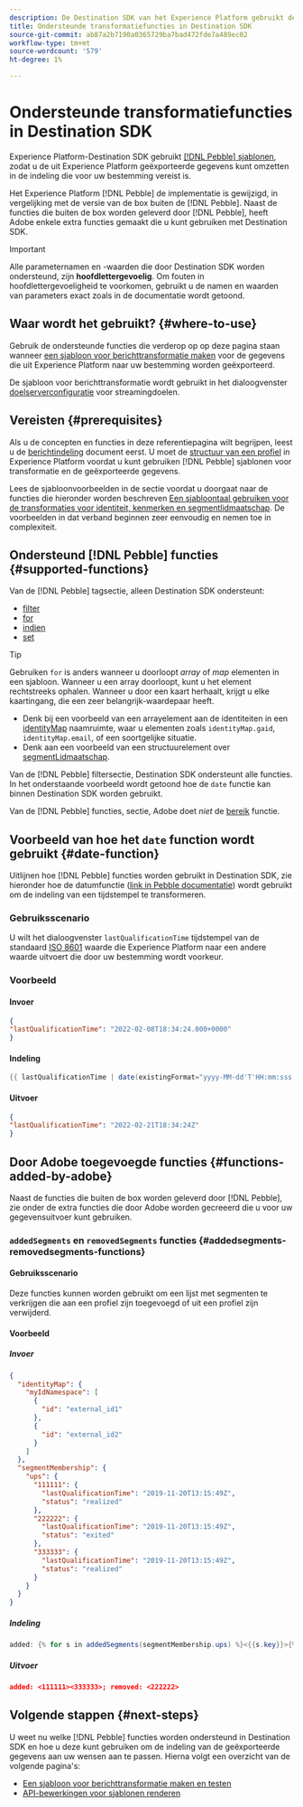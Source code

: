 ```yaml
---
description: De Destination SDK van het Experience Platform gebruikt de malplaatjes van de Kiezelaar, toestaand u om de gegevens die van Experience Platform worden uitgevoerd in het formaat om te zetten dat door uw bestemming wordt vereist.
title: Ondersteunde transformatiefuncties in Destination SDK
source-git-commit: ab87a2b7190a0365729ba7bad472fde7a489ec02
workflow-type: tm+mt
source-wordcount: '579'
ht-degree: 1%

---
```



# Ondersteunde transformatiefuncties in Destination SDK

Experience Platform-Destination SDK gebruikt [[!DNL Pebble] sjablonen](https://pebbletemplates.io/), zodat u de uit Experience Platform geëxporteerde gegevens kunt omzetten in de indeling die voor uw bestemming vereist is.

Het Experience Platform [!DNL Pebble] de implementatie is gewijzigd, in vergelijking met de versie van de box buiten de [!DNL Pebble]. Naast de functies die buiten de box worden geleverd door [!DNL Pebble], heeft Adobe enkele extra functies gemaakt die u kunt gebruiken met Destination SDK.

>[!IMPORTANT]
>
>Alle parameternamen en -waarden die door Destination SDK worden ondersteund, zijn **hoofdlettergevoelig**. Om fouten in hoofdlettergevoeligheid te voorkomen, gebruikt u de namen en waarden van parameters exact zoals in de documentatie wordt getoond.

## Waar wordt het gebruikt? {#where-to-use}

Gebruik de ondersteunde functies die verderop op op deze pagina staan wanneer [een sjabloon voor berichttransformatie maken](../../testing-api/streaming-destinations/create-template.md) voor de gegevens die uit Experience Platform naar uw bestemming worden geëxporteerd.

De sjabloon voor berichttransformatie wordt gebruikt in het dialoogvenster [doelserverconfiguratie](templating-specs.md) voor streamingdoelen.

## Vereisten {#prerequisites}

Als u de concepten en functies in deze referentiepagina wilt begrijpen, leest u de [berichtindeling](message-format.md) document eerst. U moet de [structuur van een profiel](message-format.md#profile-structure) in Experience Platform voordat u kunt gebruiken [!DNL Pebble] sjablonen voor transformatie en de geëxporteerde gegevens.

Lees de sjabloonvoorbeelden in de sectie voordat u doorgaat naar de functies die hieronder worden beschreven [Een sjabloontaal gebruiken voor de transformaties voor identiteit, kenmerken en segmentlidmaatschap](message-format.md#using-templating). De voorbeelden in dat verband beginnen zeer eenvoudig en nemen toe in complexiteit.

## Ondersteund [!DNL Pebble] functies {#supported-functions}

Van de [!DNL Pebble] tagsectie, alleen Destination SDK ondersteunt:

* [filter](https://pebbletemplates.io/wiki/tag/filter/)
* [for](https://pebbletemplates.io/wiki/tag/for/)
* [indien](https://pebbletemplates.io/wiki/tag/if/)
* [set](https://pebbletemplates.io/wiki/tag/set/)

>[!TIP]
>
>Gebruiken `for` is anders wanneer u doorloopt *array* of *map* elementen in een sjabloon. Wanneer u een array doorloopt, kunt u het element rechtstreeks ophalen. Wanneer u door een kaart herhaalt, krijgt u elke kaartingang, die een zeer belangrijk-waardepaar heeft.
>
> * Denk bij een voorbeeld van een arrayelement aan de identiteiten in een [identityMap](message-format.md#identities) naamruimte, waar u elementen zoals `identityMap.gaid`, `identityMap.email`, of een soortgelijke situatie.
> * Denk aan een voorbeeld van een structuurelement over [segmentLidmaatschap](message-format.md#segment-membership).


Van de [!DNL Pebble] filtersectie, Destination SDK ondersteunt alle functies. In het onderstaande voorbeeld wordt getoond hoe de `date` functie kan binnen Destination SDK worden gebruikt.

Van de [!DNL Pebble] functies, sectie, Adobe doet *niet* de [bereik](https://pebbletemplates.io/wiki/function/range/) functie.

## Voorbeeld van hoe het `date` function wordt gebruikt {#date-function}

Uitlijnen hoe [!DNL Pebble] functies worden gebruikt in Destination SDK, zie hieronder hoe de datumfunctie ([link in Pebble documentatie](https://pebbletemplates.io/wiki/filter/date/)) wordt gebruikt om de indeling van een tijdstempel te transformeren.

### Gebruiksscenario

U wilt het dialoogvenster `lastQualificationTime` tijdstempel van de standaard [ISO 8601](https://en.wikipedia.org/wiki/ISO_8601) waarde die Experience Platform naar een andere waarde uitvoert die door uw bestemming wordt voorkeur.

### Voorbeeld

#### Invoer

```json
{
"lastQualificationTime": "2022-02-08T18:34:24.000+0000"
}
```

#### Indeling

```java
{{ lastQualificationTime | date(existingFormat="yyyy-MM-dd'T'HH:mm:sss.SSSX", format="yyyy-MM-dd'T'HH:mm:ssX") }}
```

#### Uitvoer

```json
{
"lastQualificationTime": "2022-02-21T18:34:24Z"
}
```

## Door Adobe toegevoegde functies {#functions-added-by-adobe}

Naast de functies die buiten de box worden geleverd door [!DNL Pebble], zie onder de extra functies die door Adobe worden gecreeerd die u voor uw gegevensuitvoer kunt gebruiken.

### `addedSegments` en `removedSegments` functies {#addedsegments-removedsegments-functions}

#### Gebruiksscenario

Deze functies kunnen worden gebruikt om een lijst met segmenten te verkrijgen die aan een profiel zijn toegevoegd of uit een profiel zijn verwijderd.

#### Voorbeeld

##### Invoer

```json
{
  "identityMap": {
    "myIdNamespace": [
      {
        "id": "external_id1"
      },
      {
        "id": "external_id2"
      }
    ]
  },
  "segmentMembership": {
    "ups": {
      "111111": {
        "lastQualificationTime": "2019-11-20T13:15:49Z",
        "status": "realized"
      },
      "222222": {
        "lastQualificationTime": "2019-11-20T13:15:49Z",
        "status": "exited"
      },
      "333333": {
        "lastQualificationTime": "2019-11-20T13:15:49Z",
        "status": "realized"
      }
    }
  }
}
```

##### Indeling

```java
added: {% for s in addedSegments(segmentMembership.ups) %}<{{s.key}}>{% endfor %}; removed: {% for s in removedSegments(segmentMembership.ups) %}<{{s.key}}>{% endfor %}
```

##### Uitvoer

```json
added: <111111><333333>; removed: <222222>
```

<!--

### Added and removed segments filters {#added-and-removed-segmnts-filters}

#### Use case {#use-case}

These filters are similar to `addedSegments` and `removedSegments`, described above. The only difference is that they are implemented as filters as opposed to functions.

#### Example {#example}

##### Input {#input}

```json
{
  "identityMap": {
    "myIdNamespace": [
      {
        "id": "external_id1"
      },
      {
        "id": "external_id2"
      }
    ]
  },
  "segmentMembership": {
    "ups": {
      "111111": {
        "lastQualificationTime": "2019-11-20T13:15:49Z",
        "status": "realized"
      },
      "222222": {
        "lastQualificationTime": "2019-11-20T13:15:49Z",
        "status": "exited"
      },
      "333333": {
        "lastQualificationTime": "2019-11-20T13:15:49Z",
        "status": "realized"
      }
    }
  }
}
```

##### Format {#format}

```java
added: {% for s in input.profile.segmentMembership.ups | added %}<{{s.key}}>{% endfor %};|removed: {% for s in input.profile.segmentMembership.ups | removed %}<{{s.key}}>{% endfor %};
```

##### Output {#output}

```json
added: <111111><333333>;|removed: <222222>;
```

-->

## Volgende stappen {#next-steps}

U weet nu welke [!DNL Pebble] functies worden ondersteund in Destination SDK en hoe u deze kunt gebruiken om de indeling van de geëxporteerde gegevens aan uw wensen aan te passen. Hierna volgt een overzicht van de volgende pagina&#39;s:

* [Een sjabloon voor berichttransformatie maken en testen](../../testing-api/streaming-destinations/create-template.md)
* [API-bewerkingen voor sjablonen renderen](../../testing-api/streaming-destinations/render-template-api.md)

